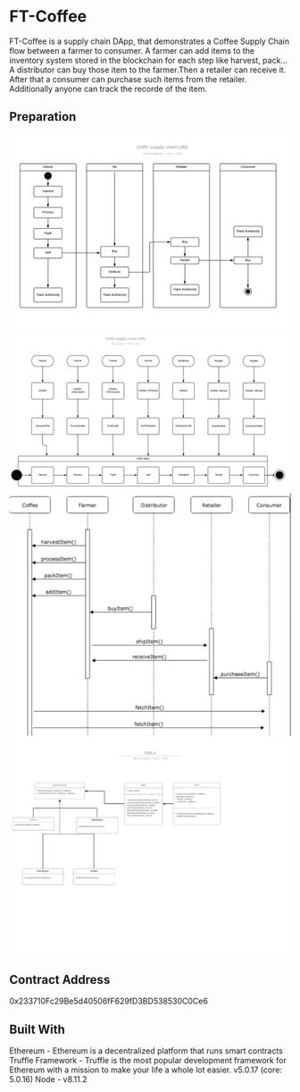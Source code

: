 # FT-Coffee

FT-Coffee is a supply chain DApp, that demonstrates a Coffee Supply Chain flow between a farmer to consumer. A farmer can add items to the inventory system stored in the blockchain for each step like harvest, pack... A distributor can buy those item to the farmer.Then a retailer can receive it. After that a consumer can purchase such items from the retailer. Additionally anyone can track the recorde of the item.

## Preparation 


![AD](./uml/UML1_AD.png)
![SD](./uml/UML2_SD.png)
![SD](./uml/UML3_SD.png)
![DM](./uml/UML4_DM.png)

## Contract Address

0x233710Fc29Be5d40506fF629fD3BD538530C0Ce6

## Built With

Ethereum - Ethereum is a decentralized platform that runs smart contracts
Truffle Framework - Truffle is the most popular development framework for Ethereum with a mission to make your life a whole lot easier. v5.0.17 (core: 5.0.16)
Node - v8.11.2
